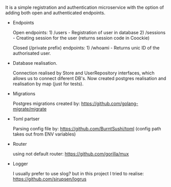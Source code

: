   It is a simple registration and authentication microservice with the option of adding both open and authenticated endpoints.
  
- Endpoints
  
    Open endpoints:
      1) /users - Registration of user in database
      2) /sessions - Creating session for the user (returns session code in Coockie)

    Closed (/private prefix) endpoints:
      1) /whoami - Returns unic ID of the authorisated user.
  
- Database realisation.

    Connection realised by Store and UserRepository interfaces, which allows us to connect diferent DB's. Now created postgres realisation and realisation by map (just for tests).
  
- Migrations
  
    Postgres migrations created by: https://github.com/golang-migrate/migrate

- Toml partser
    
    Parsing config file by: https://github.com/BurntSushi/toml (config path takes out from ENV variables)

- Router

    using not default router: https://github.com/gorilla/mux

- Logger

    I usually prefer to use slog? but in this project I tried to realise: https://github.com/sirupsen/logrus